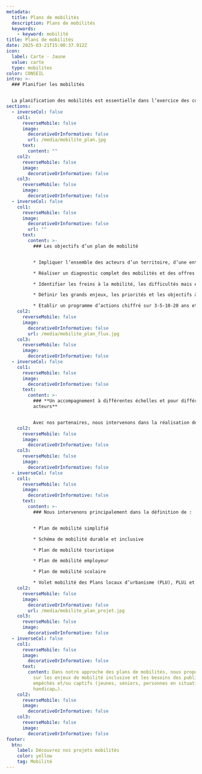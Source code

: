 ```yaml
---
metadata:
  title: Plans de mobilités
  description: Plans de mobilités
  keywords:
    - keyword: mobilité
title: Plans de mobilités
date: 2025-03-21T15:00:37.912Z
icon:
  label: Carte - Jaune
  value: carte
  type: mobilites
color: CONSEIL
intro: >-
  ### Planifier les mobilités


  La planification des mobilités est essentielle dans l’exercice des compétences d’une collectivité mais également au sein d’une entreprise, d’un établissement scolaire ou d’une administration. La Loi LOM (2019) a élargi les compétences en matière de mobilités (actives, solidaires, partagées) et rendu encore plus nécessaire l’élaboration de stratégies.
sections:
  - inverseCol: false
    col1:
      reverseMobile: false
      image:
        decorativeOrInformative: false
        url: /media/mobilite_plan.jpg
      text:
        content: ""
    col2:
      reverseMobile: false
      image:
        decorativeOrInformative: false
    col3:
      reverseMobile: false
      image:
        decorativeOrInformative: false
  - inverseCol: false
    col1:
      reverseMobile: false
      image:
        decorativeOrInformative: false
        url: ""
      text:
        content: >-
          ### Les objectifs d’un plan de mobilité


          * Impliquer l’ensemble des acteurs d’un territoire, d’une entreprise, d’un établissement scolaire, d’une administration

          * Réaliser un diagnostic complet des mobilités et des offres de transports

          * Identifier les freins à la mobilité, les difficultés mais également ce qui fonctionne, ce qui a déjà été testé

          * Définir les grands enjeux, les priorités et les objectifs à atteindre

          * Etablir un programme d’actions chiffré sur 3-5-10-20 ans et des outils de mise en oeuvre
    col2:
      reverseMobile: false
      image:
        decorativeOrInformative: false
        url: /media/mobilite_plan_flux.jpg
    col3:
      reverseMobile: false
      image:
        decorativeOrInformative: false
  - inverseCol: false
    col1:
      reverseMobile: false
      image:
        decorativeOrInformative: false
      text:
        content: >-
          ### **Un accompagnement à différentes échelles et pour différents
          acteurs**


          Avec nos partenaires, nous intervenons dans la réalisation de plans de mobilités à différentes échelles : coeur de ville, zones d’activités, commune, intercommunalités, Parc Naturel Régional (PNR), Pôle d’Equilibre Territorial et Rural (PETR), Syndicat Mixte…
    col2:
      reverseMobile: false
      image:
        decorativeOrInformative: false
    col3:
      reverseMobile: false
      image:
        decorativeOrInformative: false
  - inverseCol: false
    col1:
      reverseMobile: false
      image:
        decorativeOrInformative: false
      text:
        content: >-
          ### Nous intervenons principalement dans la définition de :


          * Plan de mobilité simplifié

          * Schéma de mobilité durable et inclusive

          * Plan de mobilité touristique

          * Plan de mobilité employeur

          * Plan de mobilité scolaire

          * Volet mobilité des Plans locaux d’urbanisme (PLU), PLUi et Schéma de Cohérence Territorial (SCoT)
    col2:
      reverseMobile: false
      image:
        decorativeOrInformative: false
        url: /media/mobilite_plan_projet.jpg
    col3:
      reverseMobile: false
      image:
        decorativeOrInformative: false
  - inverseCol: false
    col1:
      reverseMobile: false
      image:
        decorativeOrInformative: false
      text:
        content: Dans notre approche des plans de mobilités, nous proposons une focale
          sur les enjeux de mobilité inclusive et les besoins des publics
          empêchés et/ou captifs (jeunes, séniors, personnes en situation de
          handicap…).
    col2:
      reverseMobile: false
      image:
        decorativeOrInformative: false
    col3:
      reverseMobile: false
      image:
        decorativeOrInformative: false
footer:
  btn:
    label: Découvrez nos projets mobilités
    color: yellow
    tag: Mobilité
---
```

